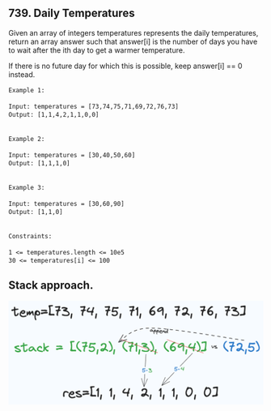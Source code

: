 ## 739. Daily Temperatures


Given an array of integers temperatures represents the daily temperatures, return an array answer 
such that answer[i] is the number of days you have to wait after the ith day to get a warmer temperature. 

If there is no future day for which this is possible, keep answer[i] == 0 instead.

 
```
Example 1:

Input: temperatures = [73,74,75,71,69,72,76,73]
Output: [1,1,4,2,1,1,0,0]


Example 2:

Input: temperatures = [30,40,50,60]
Output: [1,1,1,0]


Example 3:

Input: temperatures = [30,60,90]
Output: [1,1,0]
 

Constraints:

1 <= temperatures.length <= 10e5
30 <= temperatures[i] <= 100
```

## Stack approach.
![img.png](img.png)